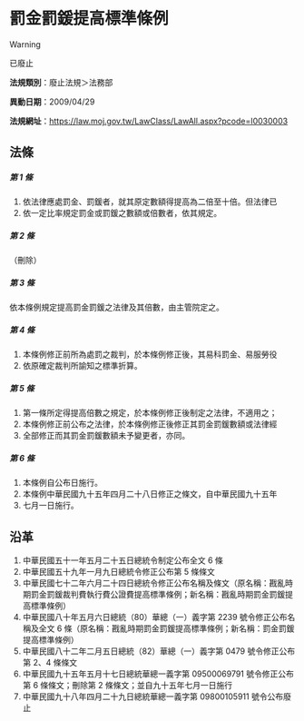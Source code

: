 # 罰金罰鍰提高標準條例


> [!WARNING]
> 已廢止


**法規類別**：廢止法規＞法務部

**異動日期**：2009/04/29  

**法規網址**：https://law.moj.gov.tw/LawClass/LawAll.aspx?pcode=I0030003



## 法條
##### 第 1 條
1. 依法律應處罰金、罰鍰者，就其原定數額得提高為二倍至十倍。但法律已
1. 依一定比率規定罰金或罰鍰之數額或倍數者，依其規定。

##### 第 2 條
（刪除）

##### 第 3 條
依本條例規定提高罰金罰鍰之法律及其倍數，由主管院定之。

##### 第 4 條
1. 本條例修正前所為處罰之裁判，於本條例修正後，其易科罰金、易服勞役
1. 依原確定裁判所諭知之標準折算。

##### 第 5 條
1. 第一條所定得提高倍數之規定，於本條例修正後制定之法律，不適用之；
1. 本條例修正前公布之法律，於本條例修正後修正其罰金罰鍰數額或法律經
1. 全部修正而其罰金罰鍰數額未予變更者，亦同。

##### 第 6 條
1. 本條例自公布日施行。
1. 本條例中華民國九十五年四月二十八日修正之條文，自中華民國九十五年
1. 七月一日施行。

## 沿革
1. 中華民國五十一年五月二十五日總統令制定公布全文 6  條
1. 中華民國五十九年一月九日總統令修正公布第 5  條條文
1. 中華民國七十二年六月二十四日總統令修正公布名稱及條文（原名稱：戡亂時期罰金罰鍰裁判費執行費公證費提高標準條例；新名稱：戡亂時期罰金罰鍰提高標準條例）
1. 中華民國八十年五月六日總統（80）華總（一）義字第 2239 號令修正公布名稱及全文 6  條（原名稱：戡亂時期罰金罰鍰提高標準條例；新名稱：罰金罰鍰提高標準條例）
1. 中華民國八十二年二月五日總統（82）華總（一）義字第 0479 號令修正公布第 2、4 條條文
1. 中華民國九十五年五月十七日總統華總一義字第 09500069791  號令修正公布第 6  條條文；刪除第 2  條條文；並自九十五年七月一日施行
1. 中華民國九十八年四月二十九日總統華總一義字第 09800105911  號令公布廢止
